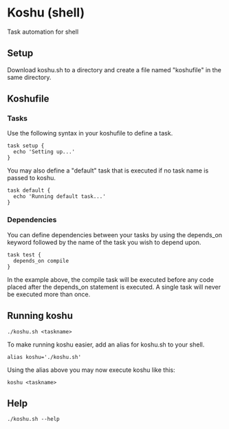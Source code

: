 # Koshu (shell)

Task automation for shell

## Setup

Download koshu.sh to a directory and create a file named "koshufile" in the same directory.

## Koshufile

### Tasks

Use the following syntax in your koshufile to define a task.

    task setup {
      echo 'Setting up...'
    }

You may also define a "default" task that is executed if no task name is passed to koshu.

    task default {
      echo 'Running default task...'
    }

### Dependencies

You can define dependencies between your tasks by using the depends_on keyword followed by the name of the task you wish to depend upon.

    task test {
      depends_on compile
    }

In the example above, the compile task will be executed before any code placed after the depends_on statement is executed. A single task will never be executed more than once.

## Running koshu

    ./koshu.sh <taskname>

To make running koshu easier, add an alias for koshu.sh to your shell.

    alias koshu='./koshu.sh'

Using the alias above you may now execute koshu like this:

    koshu <taskname>

## Help

    ./koshu.sh --help
